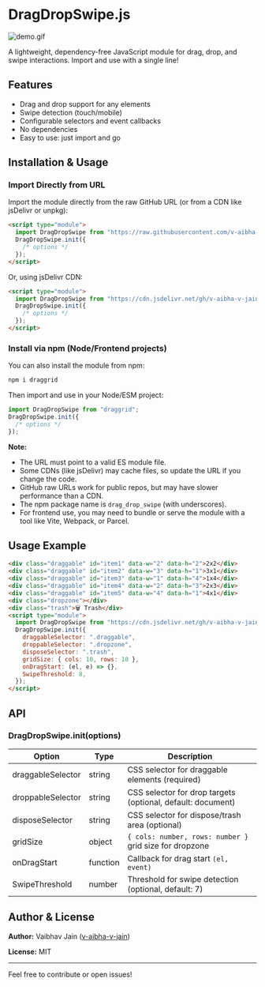 # DragDropSwipe.js

![demo.gif](./demo.gif)

A lightweight, dependency-free JavaScript module for drag, drop, and swipe interactions. Import and use with a single line!

## Features

- Drag and drop support for any elements
- Swipe detection (touch/mobile)
- Configurable selectors and event callbacks
- No dependencies
- Easy to use: just import and go

## Installation & Usage

### Import Directly from URL

Import the module directly from the raw GitHub URL (or from a CDN like jsDelivr or unpkg):

```html
<script type="module">
  import DragDropSwipe from "https://raw.githubusercontent.com/v-aibha-v-jain/drag_drop_swipe/main/drag-drop-swipe.mjs";
  DragDropSwipe.init({
    /* options */
  });
</script>
```

Or, using jsDelivr CDN:

```html
<script type="module">
  import DragDropSwipe from "https://cdn.jsdelivr.net/gh/v-aibha-v-jain/drag_drop_swipe/drag-drop-swipe.mjs";
  DragDropSwipe.init({
    /* options */
  });
</script>
```

### Install via npm (Node/Frontend projects)

You can also install the module from npm:

```sh
npm i draggrid
```

Then import and use in your Node/ESM project:

```js
import DragDropSwipe from "draggrid";
DragDropSwipe.init({
  /* options */
});
```

**Note:**

- The URL must point to a valid ES module file.
- Some CDNs (like jsDelivr) may cache files, so update the URL if you change the code.
- GitHub raw URLs work for public repos, but may have slower performance than a CDN.
- The npm package name is `drag_drop_swipe` (with underscores).
- For frontend use, you may need to bundle or serve the module with a tool like Vite, Webpack, or Parcel.

## Usage Example

```html
<div class="draggable" id="item1" data-w="2" data-h="2">2x2</div>
<div class="draggable" id="item2" data-w="3" data-h="1">3x1</div>
<div class="draggable" id="item3" data-w="1" data-h="4">1x4</div>
<div class="draggable" id="item4" data-w="2" data-h="3">2x3</div>
<div class="draggable" id="item5" data-w="4" data-h="1">4x1</div>
<div class="dropzone"></div>
<div class="trash">🗑️ Trash</div>
<script type="module">
  import DragDropSwipe from "https://cdn.jsdelivr.net/gh/v-aibha-v-jain/drag_drop_swipe/drag-drop-swipe.mjs";
  DragDropSwipe.init({
    draggableSelector: ".draggable",
    droppableSelector: ".dropzone",
    disposeSelector: ".trash",
    gridSize: { cols: 10, rows: 10 },
    onDragStart: (el, e) => {},
    SwipeThreshold: 8,
  });
</script>
```

## API

### DragDropSwipe.init(options)

| Option            | Type     | Description                                                 |
| ----------------- | -------- | ----------------------------------------------------------- |
| draggableSelector | string   | CSS selector for draggable elements (required)              |
| droppableSelector | string   | CSS selector for drop targets (optional, default: document) |
| disposeSelector   | string   | CSS selector for dispose/trash area (optional)              |
| gridSize          | object   | `{ cols: number, rows: number }` grid size for dropzone     |
| onDragStart       | function | Callback for drag start `(el, event)`                       |
| SwipeThreshold    | number   | Threshold for swipe detection (optional, default: 7)        |

## Author & License

**Author:** Vaibhav Jain ([v-aibha-v-jain](https://github.com/v-aibha-v-jain))

**License:** MIT

---

Feel free to contribute or open issues!
